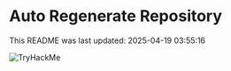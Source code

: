 # Auto Regenerate Repository

This README was last updated: 2025-04-19 03:55:16

 ![TryHackMe](https://tryhackme.com/badge/533634)